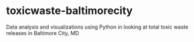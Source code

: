 # toxicwaste-baltimorecity
Data analysis and visualizations using Python in looking at total toxic waste releases in Baltimore City, MD
